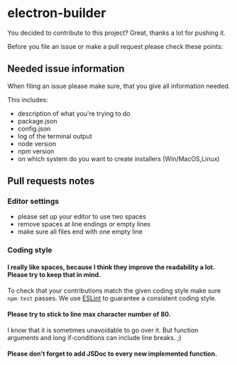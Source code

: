 # electron-builder

You decided to contribute to this project? Great, thanks a lot for pushing it.

Before you file an issue or make a pull request please check these points:

## Needed issue information

When filing an issue please make sure, that you give all information needed.

This includes:

- description of what you're trying to do
- package.json
- config.json
- log of the terminal output
- node version
- npm version
- on which system do you want to create installers (Win/MacOS,Linux)

## Pull requests notes

### Editor settings
- please set up your editor to use two spaces
- remove spaces at line endings or empty lines
- make sure all files end with one empty line

### Coding style

#### I really like spaces, because I think they improve the readability a lot. Please try to keep that in mind.

To check that your contributions match the given coding style make sure `npm test` passes.
We use [ESLint](http://eslint.org/) to guarantee a consistent coding style.

#### Please try to stick to line max character number of 80.

I know that it is sometimes unavoidable to go over it. But function arguments and long if-conditions can include line breaks. ;)

#### Please don't forget to add JSDoc to every new implemented function.
